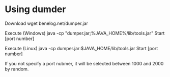 
Using dumder
=========

Download
    wget benelog.net/dumper.jar
  

Execute (Windows)
    java -cp "dumper.jar;%JAVA_HOME%/lib/tools.jar" Start [port number]

Execute (Linux)
    java -cp dumper.jar:$JAVA_HOME/lib/tools.jar Start [port number]


If you not specify a port nubmer, it will be selected between 1000 and 2000 by random.